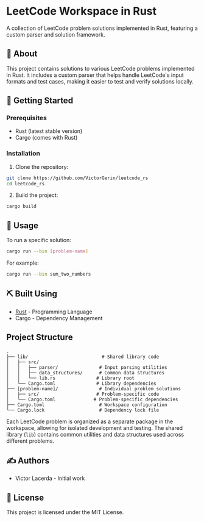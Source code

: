 # LeetCode Workspace in Rust

A collection of LeetCode problem solutions implemented in Rust, featuring a custom parser and solution framework.

## 🧐 About

This project contains solutions to various LeetCode problems implemented in Rust. It includes a custom parser that helps handle LeetCode's input formats and test cases, making it easier to test and verify solutions locally.

## 🏁 Getting Started

### Prerequisites

- Rust (latest stable version)
- Cargo (comes with Rust)

### Installation

1. Clone the repository:
```bash
git clone https://github.com/VictorGerin/leetcode_rs
cd leetcode_rs
```

2. Build the project:
```bash
cargo build
```

## 🎈 Usage

To run a specific solution:

```bash
cargo run --bin [problem-name]
```

For example:
```bash
cargo run --bin sum_two_numbers
```

## ⛏️ Built Using

- [Rust](https://www.rust-lang.org/) - Programming Language
- Cargo - Dependency Management

## Project Structure

```
.
├── lib/                           # Shared library code
│   ├── src/
│   │   ├── parser/               # Input parsing utilities
│   │   ├── data_structures/      # Common data structures
│   │   └── lib.rs               # Library root
│   └── Cargo.toml               # Library dependencies
├── [problem-name]/               # Individual problem solutions
│   ├── src/                     # Problem-specific code
│   └── Cargo.toml              # Problem-specific dependencies
├── Cargo.toml                    # Workspace configuration
└── Cargo.lock                    # Dependency lock file
```

Each LeetCode problem is organized as a separate package in the workspace, allowing for isolated development and testing. The shared library (`lib`) contains common utilities and data structures used across different problems.

## ✍️ Authors

- Victor Lacerda - Initial work

## 📝 License

This project is licensed under the MIT License.
